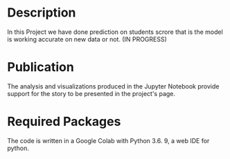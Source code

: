 # Description
In this Project we have done prediction on students scrore that is the model is working accurate on new data or not.
(IN PROGRESS)

# Publication
The analysis and visualizations produced in the Jupyter Notebook provide support for the story to be presented in the project's page.

# Required Packages
The code is written in a Google Colab with Python 3.6. 9, a web IDE for python.
